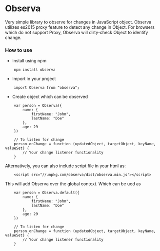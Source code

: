 # Observa
Very simple library to observe for changes in JavaScript object. Observa utilizes es2015 proxy feature to detect any change in Object. For browsers which do not support Proxy, Observa will dirty-check Object to identify change.

### How to use

- Install using npm
```
    npm install observa
```
- Import in your project
```
    import Observa from "observa";
```
- Create object which can be observed
```
    var person = Observa({
        name: {
            firstName: "John",
            lastName: "Doe"
        },
        age: 29
    })
    
    // To listen for change
    person.onChange = function (updatedObject, targetObject, keyName, valueSet) {
        // Your change listener functionality
    }
```

Alternatively, you can also include script file in your html as:
```
    <script src="//unpkg.com/observa/dist/observa.min.js"></script>
```
This will add Observa over the global context. Which can be ued as
```
    var person = Observa.default({
        name: {
            firstName: "John",
            lastName: "Doe"
        },
        age: 29
    })
    
    // To listen for change
    person.onChange = function (updatedObject, targetObject, keyName, valueSet) {
        // Your change listener functionality
    }
```
